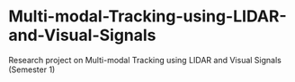 # Multi-modal-Tracking-using-LIDAR-and-Visual-Signals
Research project on Multi-modal Tracking using LIDAR and Visual Signals (Semester 1)
